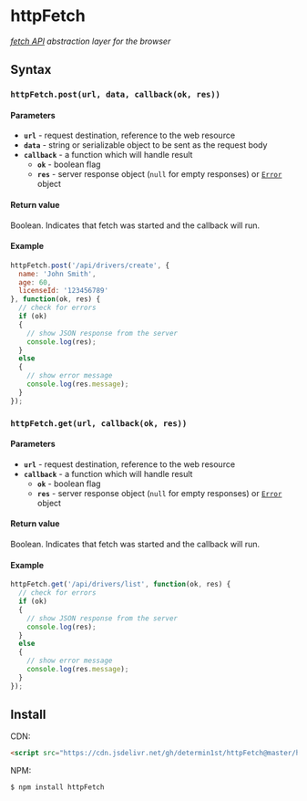 # httpFetch

*[fetch API](https://developer.mozilla.org/en-US/docs/Web/API/Fetch_API) abstraction layer for the browser*


## Syntax

### `httpFetch.post(url, data, callback(ok, res))`

#### Parameters

- **`url`** - request destination, reference to the web resource
- **`data`** - string or serializable object to be sent as the request body
- **`callback`** - a function which will handle result
  - **`ok`** - boolean flag
  - **`res`** - server response object (`null` for empty responses) or [`Error`](https://developer.mozilla.org/en-US/docs/Web/JavaScript/Reference/Global_Objects/Error) object

#### Return value

Boolean. Indicates that fetch was started and the callback will run.

#### Example

```JavaScript
httpFetch.post('/api/drivers/create', {
  name: 'John Smith',
  age: 60,
  licenseId: '123456789'
}, function(ok, res) {
  // check for errors
  if (ok)
  {
    // show JSON response from the server
    console.log(res);
  }
  else
  {
    // show error message
    console.log(res.message);
  }
});
```

### `httpFetch.get(url, callback(ok, res))`

#### Parameters

- **`url`** - request destination, reference to the web resource
- **`callback`** - a function which will handle result
  - **`ok`** - boolean flag
  - **`res`** - server response object (`null` for empty responses) or [`Error`](https://developer.mozilla.org/en-US/docs/Web/JavaScript/Reference/Global_Objects/Error) object

#### Return value

Boolean. Indicates that fetch was started and the callback will run.

#### Example

```JavaScript
httpFetch.get('/api/drivers/list', function(ok, res) {
  // check for errors
  if (ok)
  {
    // show JSON response from the server
    console.log(res);
  }
  else
  {
    // show error message
    console.log(res.message);
  }
});
```


## Install

CDN:
```html
<script src="https://cdn.jsdelivr.net/gh/determin1st/httpFetch@master/httpFetch.js"></script>
```

NPM:
```bash
$ npm install httpFetch
```


